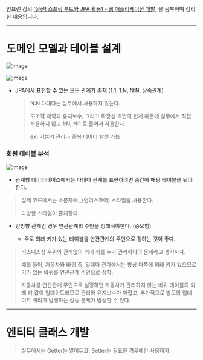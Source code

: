 인프런 강의 ['실전! 스프링 부트와 JPA 활용1 - 웹 애플리케이션 개발'](https://www.inflearn.com/course/%EC%8A%A4%ED%94%84%EB%A7%81%EB%B6%80%ED%8A%B8-JPA-%ED%99%9C%EC%9A%A9-1)
을 공부하며 정리한 내용입니다.

-----

# 도메인 모델과 테이블 설계

![image](https://github.com/user-attachments/assets/0ee7fcd7-860a-4e78-87e0-a891d2defb3a)

![image](https://github.com/user-attachments/assets/e655567b-6b61-47d8-8c70-c3ae4f8e997a)

- JPA에서 표현할 수 있는 모든 관계가 존재 (1:1, 1:N, N:N, 상속관계)

  > N:N 다대다는 실무에서 사용하지 않는다.
  >
  > 구조적 제약과 유지보수, 그리고 확장성 측면의 한계 때문에 실무에서 직접 사용하지 않고 1:N, N:1 로 풀어서 사용한다.
  >
  > ex) 기본키 관리나 중복 데이터 발생 가능

### 회원 테이블 분석

![image](https://github.com/user-attachments/assets/4f114e68-aac5-4784-ba12-27eedb6ec1a2)

- 관계형 데이터베이스에서는 다대다 관계를 표현하려면 중간에 매핑 테이블을 둬야한다.

> 실제 코드에서는 소문자에 _(언더스코어) 스타일을 사용한다.
>
> 다양한 스타일이 존재한다.

- 양방향 관계인 경우 연관관계의 주인을 정해줘야한다. (중요함)

  - 주로 외래 키가 있는 테이블을 연관관계의 주인으로 정하는 것이 좋다.
 
> 비즈니스상 우위와 관계없이 외래 키를 누가 관리하냐의 문제라고 생각하자.
>
> 예를 들어, 자동차와 바퀴 중, 일대다 관계에서는 항상 다쪽에 외래 키가 있으므로 키가 있는 바퀴를 연관관계 주인으로 정함.
>
> 자동차를 연관관계 주인으로 설정하면 자동차가 관리하지 않는 바퀴 테이블의 외래 키 값이 업데이트되므로 관리와 유지보수가 어렵고, 추가적으로 별도의 업데이트 쿼리가 발생하는 성능 문제가 발생할 수 있다.

-----

# 엔티티 클래스 개발

> 실무에서는 Getter는 열어두고, Setter는 필요한 경우에만 사용하자.

